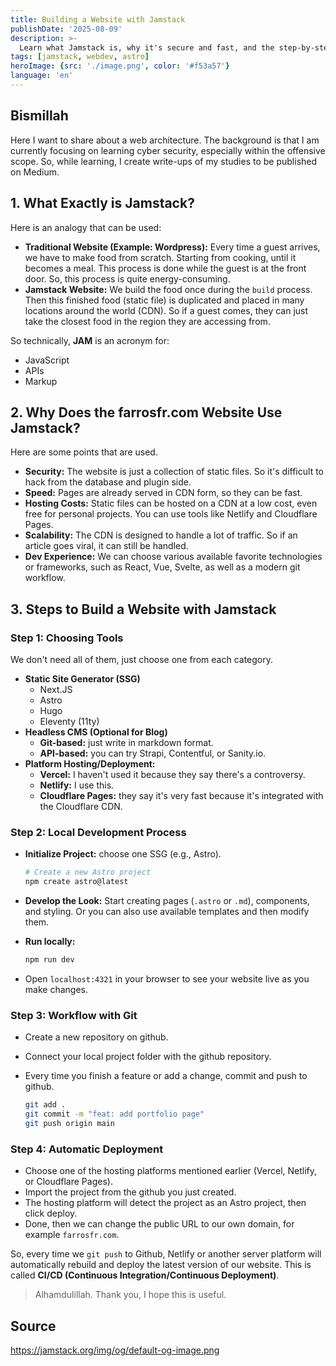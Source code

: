 ```yaml
---
title: Building a Website with Jamstack
publishDate: '2025-08-09'
description: >-
  Learn what Jamstack is, why it's secure and fast, and the step-by-step process to build your own website using modern tools like Astro and Netlify.
tags: [jamstack, webdev, astro]
heroImage: {src: './image.png', color: '#f53a57'}
language: 'en'
---
```

## Bismillah

Here I want to share about a web architecture. The background is that I am currently focusing on learning cyber security, especially within the offensive scope. So, while learning, I create write-ups of my studies to be published on Medium.

## 1\. What Exactly is Jamstack?

Here is an analogy that can be used:

* **Traditional Website (Example: Wordpress):** Every time a guest arrives, we have to make food from scratch. Starting from cooking, until it becomes a meal. This process is done while the guest is at the front door. So, this process is quite energy-consuming.
* **Jamstack Website:** We build the food once during the `build` process. Then this finished food (static file) is duplicated and placed in many locations around the world (CDN). So if a guest comes, they can just take the closest food in the region they are accessing from.

So technically, **JAM** is an acronym for:

* JavaScript
* APIs
* Markup

## 2\. Why Does the farrosfr.com Website Use Jamstack?

Here are some points that are used.

* **Security:** The website is just a collection of static files. So it's difficult to hack from the database and plugin side.
* **Speed:** Pages are already served in CDN form, so they can be fast.
* **Hosting Costs:** Static files can be hosted on a CDN at a low cost, even free for personal projects. You can use tools like Netlify and Cloudflare Pages.
* **Scalability:** The CDN is designed to handle a lot of traffic. So if an article goes viral, it can still be handled.
* **Dev Experience:** We can choose various available favorite technologies or frameworks, such as React, Vue, Svelte, as well as a modern git workflow.

## 3\. Steps to Build a Website with Jamstack

### Step 1: Choosing Tools

We don't need all of them, just choose one from each category.

* **Static Site Generator (SSG)**
  * Next.JS
  * Astro
  * Hugo
  * Eleventy (11ty)
* **Headless CMS (Optional for Blog)**
  * **Git-based:** just write in markdown format.
  * **API-based:** you can try Strapi, Contentful, or Sanity.io.
* **Platform Hosting/Deployment:**
  * **Vercel:** I haven't used it because they say there's a controversy.
  * **Netlify:** I use this.
  * **Cloudflare Pages:** they say it's very fast because it's integrated with the Cloudflare CDN.

### Step 2: Local Development Process

* **Initialize Project:** choose one SSG (e.g., Astro).

    ```bash
    # Create a new Astro project
    npm create astro@latest
    ```

* **Develop the Look:** Start creating pages (`.astro` or `.md`), components, and styling. Or you can also use available templates and then modify them.
* **Run locally:**

    ```bash
    npm run dev
    ```

* Open `localhost:4321` in your browser to see your website live as you make changes.

### Step 3: Workflow with Git

* Create a new repository on github.
* Connect your local project folder with the github repository.
* Every time you finish a feature or add a change, commit and push to github.

    ```bash
    git add .
    git commit -m "feat: add portfolio page"
    git push origin main
    ```

### Step 4: Automatic Deployment

* Choose one of the hosting platforms mentioned earlier (Vercel, Netlify, or Cloudflare Pages).
* Import the project from the github you just created.
* The hosting platform will detect the project as an Astro project, then click deploy.
* Done, then we can change the public URL to our own domain, for example `farrosfr.com`.

So, every time we `git push` to Github, Netlify or another server platform will automatically rebuild and deploy the latest version of our website. This is called **CI/CD (Continuous Integration/Continuous Deployment)**.

> Alhamdulillah. Thank you, I hope this is useful.

## Source

<https://jamstack.org/img/og/default-og-image.png>
